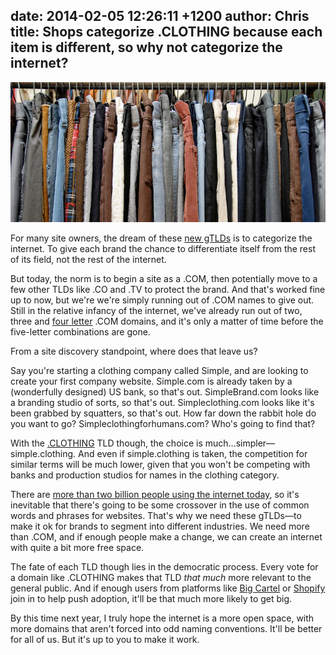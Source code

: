 date: 2014-02-05 12:26:11 +1200
author: Chris
title: Shops categorize .CLOTHING because each item is different, so why not categorize the internet?
----

![clothing rack](/media/2014-02-05-jeans-clothing.jpg)

<!-- excerpt -->

For many site owners, the dream of these [new gTLDs](https://iwantmyname.com/domains/new-gtld-domain-extensions) is to categorize the internet. To give each brand the chance to differentiate itself from the rest of its field, not the rest of the internet.

But today, the norm is to begin a site as a .COM, then potentially move to a few other TLDs like .CO and .TV to protect the brand. And that's worked fine up to now, but we're we're simply running out of .COM names to give out. Still in the relative infancy of the internet, we've already run out of two, three and [four letter](https://iwantmyname.com/blog/2013/12/four-letter-coms-are-a-four-letter-wordgone.html) .COM domains, and it's only a matter of time before the five-letter combinations are gone.

From a site discovery standpoint, where does that leave us? 

<!-- /excerpt -->

Say you're starting a clothing company called Simple, and are looking to create your first company website. Simple.com is already taken by a (wonderfully designed) US bank, so that's out. SimpleBrand.com looks like a branding studio of sorts, so that's out. Simpleclothing.com looks like it's been grabbed by squatters, so that's out. How far down the rabbit hole do you want to go? Simpleclothingforhumans.com? Who's going to find that?

With the [.CLOTHING](https://iwantmyname.com/domains/dot-clothing) TLD though, the choice is much...simpler—simple.clothing. And even if simple.clothing is taken, the competition for similar terms will be much lower, given that you won't be competing with banks and production studios for names in the clothing category.

There are [more than two billion people using the internet today](http://www.thecultureist.com/2013/05/09/how-many-people-use-the-internet-more-than-2-billion-infographic/), so it's inevitable that there's going to be some crossover in the use of common words and phrases for websites. That's why we need these gTLDs—to make it ok for brands to segment into different industries. We need more than .COM, and if enough people make a change, we can create an internet with quite a bit more free space.

The fate of each TLD though lies in the democratic process. Every vote for a domain like .CLOTHING makes that TLD *that much* more relevant to the general public. And if enough users from platforms like [Big Cartel](https://iwantmyname.com/services/ecommerce-hosting/big-cartel-custom-domain) or [Shopify](https://iwantmyname.com/features/applications/custom-domain-apps/e-commerce/shopify-hosted-online-store-platform-and-shop-software) join in to help push adoption, it'll be that much more likely to get big.

By this time next year, I truly hope the internet is a more open space, with more domains that aren't forced into odd naming conventions. It'll be better for all of us. But it's up to you to make it work.